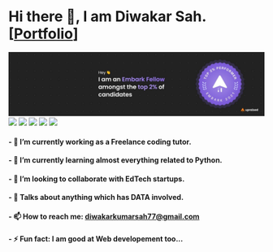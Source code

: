# Hi there 👋, I am Diwakar Sah. [[Portfolio](https://diwakar03-59.github.io/portfolio.github.io//website?logo=earth&style=for-the-badge&url=https%3A%2F%2Fportfolio.com)]
![Banner](https://github.com/Diwakar03-59/portfolio.github.io/blob/main/pictures/banner2.jpg)
[![](https://img.shields.io/badge/LinkedIn-Diwakar-blue)](https://www.linkedin.com/in/diwakar-sah-02b620211/)
[![](https://img.shields.io/badge/Gmail-diwakarkumarsah77@gmail.com-red)](mailto:diwakarkumarsah77@gmail.com)
[![](https://img.shields.io/badge/GeeksForGeeks-%40Diwakar-green)](https://auth.geeksforgeeks.org/user/diwakarkumarsah77/profile)
[![](https://img.shields.io/badge/HackerRank-Diwakar77-brightgreen)](https://www.hackerrank.com/diwakarkumarsah1)
[![](https://img.shields.io/badge/CodeStudio-Diwakar-orange)](https://www.codingninjas.com/codestudio/profile/98f5ae13-5778-49fd-b1df-f2b8306cde4f)

#### - 🔭 I’m currently working as a Freelance coding tutor.
#### - 🌱 I’m currently learning almost everything related to Python.
#### - 👯 I’m looking to collaborate with EdTech startups.
#### - 💬 Talks about anything which has DATA involved.
#### - 📫 How to reach me: diwakarkumarsah77@gmail.com
#### - ⚡ Fun fact: I am good at Web developement too...
